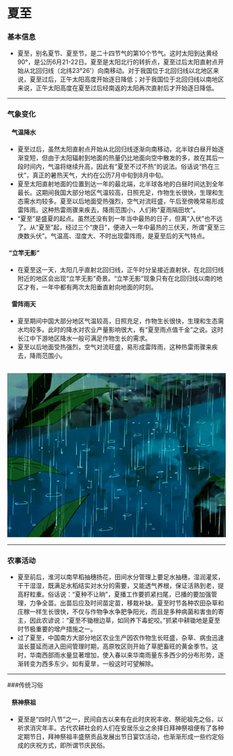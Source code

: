 # 夏至

### 基本信息
- 夏至，别名夏节、夏至节，是二十四节气的第10个节气。这时太阳到达黄经90°，是公历6月21-22日。夏至是太阳北行的转折点，夏至过后太阳直射点开始从北回归线（北纬23°26&#39;）向南移动。对于我国位于北回归线以北地区来说，夏至过后，正午太阳高度开始逐日降低；对于我国位于北回归线以南地区来说，正午太阳高度在夏至过后经南返的太阳再次直射后才开始逐日降低。

------------

### 气象变化
#### &nbsp;&nbsp;&nbsp;气温降水
- 夏至过后，虽然太阳直射点开始从北回归线逐渐向南移动，北半球白昼开始逐渐变短，但由于太阳辐射到地面的热量仍比地面向空中散发的多，故在其后一段时间内，气温将继续升高，因此有“夏至不过不热”的说法。俗话说“热在三伏”，真正的暑热天气，大约在公历7月中旬到8月中旬。
- 夏至太阳直射地面的位置到达一年的最北端，北半球各地的白昼时间达到全年最长。这期间我国大部分地区气温较高，日照充足，作物生长很快，生理和生态需水均较多。夏至以后地面受热强烈，空气对流旺盛，午后至傍晚常易形成雷阵雨。这种热雷雨骤来疾去，降雨范围小，人们称“夏雨隔田坎”。
- “夏至”是盛夏的起点。虽然还没有到一年当中最热的日子，但离“入伏”也不远了。从“夏至”起，经过三个“庚日”，便进入一年中最热的三伏天，所谓“夏至三庚数头伏”。气温高、湿度大、不时出现雷阵雨，是夏至后的天气特点。

#### &nbsp;“立竿无影”
- 在夏至这一天，太阳几乎直射北回归线，正午时分呈接近直射状，在北回归线附近的地区会出现“立竿无影”奇景。“立竿无影”现象只有在北回归线以南的地区才有，一年中都有两次太阳垂直射向地面的时刻。

#### &nbsp;&nbsp;&nbsp;雷阵雨天
- 夏至期间中国大部分地区气温较高，日照充足，作物生长很快，生理和生态需水均较多。此时的降水对农业产量影响很大，有“夏至雨点值千金”之说。这时长江中下游地区降水一般可满足作物生长的需求。
- 夏至以后地面受热强烈，空气对流旺盛，易形成雷阵雨，这种热雷雨骤来疾去，降雨范围小。

&nbsp;&nbsp;&nbsp;&nbsp;&nbsp;&nbsp;&nbsp;![暴雨天气](https://github.com/minecraftxiaohu/TalkAboutSomething/raw/main/works/Geography/1/image/2021_0507_32ce8ba5g00qspz0w010ac000f000b9g.gif "暴雨天气")

------------

### 农事活动
- 夏至前后，淮河以南早稻抽穗扬花，田间水分管理上要足水抽穗，湿润灌浆，干干湿湿，既满足水稻结实对水分的需要，又能透气养根，保证活熟到老，提高籽粒重。俗话说：“夏种不让晌”，夏播工作要抓紧扫尾，已播的要加强管理，力争全苗。出苗后应及时间苗定苗，移栽补缺。夏至时节各种农田杂草和庄稼一样生长很快，不仅与作物争水争肥争阳光，而且是多种病菌和害虫的寄主，因此农谚说：“夏至不锄根边草，如同养下毒蛇咬。”抓紧中耕锄地是夏至时节极重要的增产措施之一。
- 过了夏至，中国南方大部分地区农业生产因农作物生长旺盛，杂草、病虫迅速滋长蔓延而进入田间管理时期，高原牧区则开始了草肥畜旺的黄金季节。这时，华南西部雨水量显著增加，使入春以来华南雨量东多西少的分布形势，逐渐转变为西多东少。如有夏旱，一般这时可望解除。

------------

###传统习俗
#### &nbsp;&nbsp;&nbsp;祭神祭祖
- 夏至是“四时八节”之一，民间自古以来有在此时庆祝丰收、祭祀祖先之俗，以祈求消灾年丰。古代农耕社会的人们在安居乐业之余择日拜神祭祖便有了各种定期节日，拜神祭祖丰盛祭贡品发展出节日宴饮活动，也渐渐形成一些约定俗成的庆祝方式，即所谓节庆民俗。
